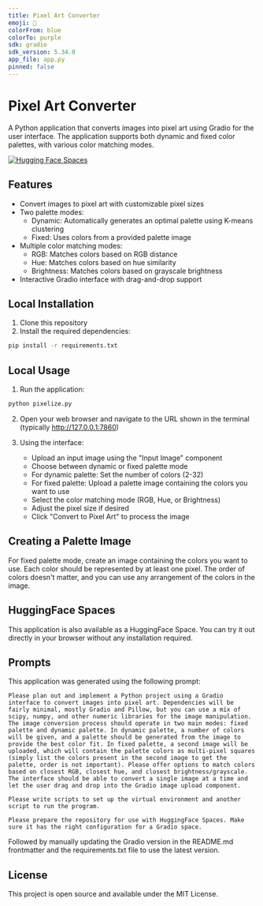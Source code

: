 ```yaml
---
title: Pixel Art Converter
emoji: 🎨
colorFrom: blue
colorTo: purple
sdk: gradio
sdk_version: 5.34.0
app_file: app.py
pinned: false
---
```


# Pixel Art Converter

A Python application that converts images into pixel art using Gradio for the user interface. The application supports both dynamic and fixed color palettes, with various color matching modes.

[![Hugging Face Spaces](https://img.shields.io/badge/🤗%20Hugging%20Face-Spaces-blue)](https://huggingface.co/spaces)

## Features

- Convert images to pixel art with customizable pixel sizes
- Two palette modes:
  - Dynamic: Automatically generates an optimal palette using K-means clustering
  - Fixed: Uses colors from a provided palette image
- Multiple color matching modes:
  - RGB: Matches colors based on RGB distance
  - Hue: Matches colors based on hue similarity
  - Brightness: Matches colors based on grayscale brightness
- Interactive Gradio interface with drag-and-drop support

## Local Installation

1. Clone this repository
2. Install the required dependencies:
```bash
pip install -r requirements.txt
```

## Local Usage

1. Run the application:
```bash
python pixelize.py
```

2. Open your web browser and navigate to the URL shown in the terminal (typically http://127.0.0.1:7860)

3. Using the interface:
   - Upload an input image using the "Input Image" component
   - Choose between dynamic or fixed palette mode
   - For dynamic palette: Set the number of colors (2-32)
   - For fixed palette: Upload a palette image containing the colors you want to use
   - Select the color matching mode (RGB, Hue, or Brightness)
   - Adjust the pixel size if desired
   - Click "Convert to Pixel Art" to process the image

## Creating a Palette Image

For fixed palette mode, create an image containing the colors you want to use. Each color should be represented by at least one pixel. The order of colors doesn't matter, and you can use any arrangement of the colors in the image.

## HuggingFace Spaces

This application is also available as a HuggingFace Space. You can try it out directly in your browser without any installation required.

## Prompts

This application was generated using the following prompt:

```none
Please plan out and implement a Python project using a Gradio interface to convert images into pixel art. Dependencies will be fairly minimal, mostly Gradio and Pillow, but you can use a mix of scipy, numpy, and other numeric libraries for the image manipulation. The image conversion process should operate in two main modes: fixed palette and dynamic palette. In dynamic palette, a number of colors will be given, and a palette should be generated from the image to provide the best color fit. In fixed palette, a second image will be uploaded, which will contain the palette colors as multi-pixel squares (simply list the colors present in the second image to get the palette, order is not important). Please offer options to match colors based on closest RGB, closest hue, and closest brightness/grayscale. The interface should be able to convert a single image at a time and let the user drag and drop into the Gradio image upload component.
```

```none
Please write scripts to set up the virtual environment and another script to run the program.
```

```none
Please prepare the repository for use with HuggingFace Spaces. Make sure it has the right configuration for a Gradio space.
```

Followed by manually updating the Gradio version in the README.md frontmatter and the requirements.txt file to use the latest version.

## License

This project is open source and available under the MIT License.